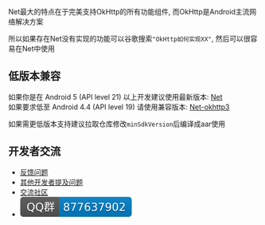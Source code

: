 Net最大的特点在于完美支持OkHttp的所有功能组件, 而OkHttp是Android主流网络解决方案

所以如果存在Net没有实现的功能可以谷歌搜索`"OkHttp如何实现XX"`, 然后可以很容易在Net中使用

## 低版本兼容

如果你是在 Android 5 (API level 21)
以上开发建议使用最新版本: [Net](https://github.com/liangjingkanji/Net) <br>
如果要求低至 Android 4.4 (API level 19)
请使用兼容版本: [Net-okhttp3](https://github.com/liangjingkanji/Net-okhttp3)

如果需更低版本支持建议拉取仓库修改`minSdkVersion`后编译成aar使用

## 开发者交流

- [反馈问题](https://github.com/liangjingkanji/Net/issues)
- [其他开发者提及问题](https://github.com/liangjingkanji/Net/issues)
- [交流社区](https://github.com/liangjingkanji/Net/discussions)
- <a href="https://raw.githubusercontent.com/liangjingkanji/liangjingkanji/master/img/group-qrcode.png"><img src="https://raw.githubusercontent.com/liangjingkanji/liangjingkanji/master/img/group.svg"/></a>
